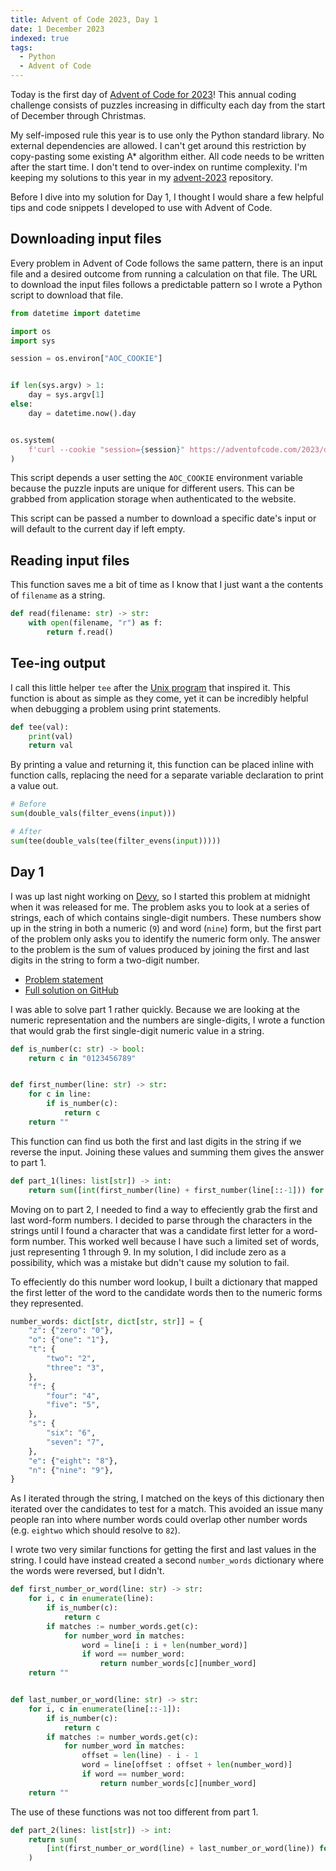 ```yaml
---
title: Advent of Code 2023, Day 1
date: 1 December 2023
indexed: true
tags:
  - Python
  - Advent of Code
---
```


Today is the first day of [Advent of Code for 2023](https://adventofcode.com/)! This annual coding challenge
consists of puzzles increasing in difficulty each day from the start of December through Christmas.

My self-imposed rule this year is to use only the Python standard library. No external dependencies are allowed.
I can't get around this restriction by copy-pasting some existing A* algorithm either. All code needs to be
written after the start time. I don't tend to over-index on runtime complexity. I'm keeping my solutions to this year in my
[advent-2023](https://github.com/t-eckert/advent-2023) repository.

Before I dive into my solution for Day 1, I thought I would share a few helpful tips and code snippets I developed
to use with Advent of Code.

## Downloading input files

Every problem in Advent of Code follows the same pattern, there is an input file and a desired outcome from running
a calculation on that file. The URL to download the input files follows a predictable pattern so I wrote a Python
script to download that file.

```python
from datetime import datetime

import os
import sys

session = os.environ["AOC_COOKIE"]


if len(sys.argv) > 1:
    day = sys.argv[1]
else:
    day = datetime.now().day


os.system(
    f'curl --cookie "session={session}" https://adventofcode.com/2023/day/{day}/input > day_{day:02d}.txt'
)
```

This script depends a user setting the `AOC_COOKIE` environment variable because the puzzle inputs are unique for
different users. This can be grabbed from application storage when authenticated to the website.

This script can be passed a number to download a specific date's input or will default to the current day if left empty.

## Reading input files

This function saves me a bit of time as I know that I just want a the contents of `filename` as a string.

```python
def read(filename: str) -> str:
    with open(filename, "r") as f:
        return f.read()
```

## Tee-ing output

I call this little helper `tee` after the [Unix program](https://man7.org/linux/man-pages/man1/tee.1.html) that inspired it.
This function is about as simple as they come, yet it can be incredibly helpful when debugging a problem using print statements.

```python
def tee(val):
    print(val)
    return val
```

By printing a value and returning it, this function can be placed inline with function calls, replacing the need for a separate
variable declaration to print a value out.

```python
# Before
sum(double_vals(filter_evens(input)))

# After
sum(tee(double_vals(tee(filter_evens(input)))))
```

## Day 1

I was up last night working on [Devy](https://devy.page), so I started this problem at midnight when it was released for me.
The problem asks you to look at a series of strings, each of which contains single-digit numbers. These numbers show up in the
string in both a numeric (`9`) and word (`nine`) form, but the first part of the problem only asks you to identify the numeric
form only. The answer to the problem is the sum of values produced by joining the first and last digits in the string to form a two-digit number.


- [Problem statement](https://adventofcode.com/2023/day/1)
- [Full solution on GitHub](https://github.com/t-eckert/advent-2023/blob/main/day_01.py)

I was able to solve part 1 rather quickly. Because we are looking at the numeric representation and the numbers are single-digits,
I wrote a function that would grab the first single-digit numeric value in a string.

```python
def is_number(c: str) -> bool:
    return c in "0123456789"


def first_number(line: str) -> str:
    for c in line:
        if is_number(c):
            return c
    return ""
```

This function can find us both the first and last digits in the string if we reverse the input. Joining these values and summing them
gives the answer to part 1.

```python
def part_1(lines: list[str]) -> int:
    return sum([int(first_number(line) + first_number(line[::-1])) for line in lines])
```

Moving on to part 2, I needed to find a way to effeciently grab the first and last word-form numbers. I decided to parse through the
characters in the strings until I found a character that was a candidate first letter for a word-form number. This worked well because
I have such a limited set of words, just representing 1 through 9. In my solution, I did include zero as a possibility, which was a mistake
but didn't cause my solution to fail.

To effeciently do this number word lookup, I built a dictionary that mapped the first letter of the word to the candidate words then to the
numeric forms they represented.

```python
number_words: dict[str, dict[str, str]] = {
    "z": {"zero": "0"},
    "o": {"one": "1"},
    "t": {
        "two": "2",
        "three": "3",
    },
    "f": {
        "four": "4",
        "five": "5",
    },
    "s": {
        "six": "6",
        "seven": "7",
    },
    "e": {"eight": "8"},
    "n": {"nine": "9"},
}
```

As I iterated through the string, I matched on the keys of this dictionary then iterated over the candidates to test for a match. This avoided an
issue many people ran into where number words could overlap other number words (e.g. `eightwo` which should resolve to `82`).

I wrote two very similar functions for getting the first and last values in the string. I could have instead created a second `number_words` dictionary
where the words were reversed, but I didn't.

```python
def first_number_or_word(line: str) -> str:
    for i, c in enumerate(line):
        if is_number(c):
            return c
        if matches := number_words.get(c):
            for number_word in matches:
                word = line[i : i + len(number_word)]
                if word == number_word:
                    return number_words[c][number_word]
    return ""


def last_number_or_word(line: str) -> str:
    for i, c in enumerate(line[::-1]):
        if is_number(c):
            return c
        if matches := number_words.get(c):
            for number_word in matches:
                offset = len(line) - i - 1
                word = line[offset : offset + len(number_word)]
                if word == number_word:
                    return number_words[c][number_word]
    return ""
```

The use of these functions was not too different from part 1.

```python
def part_2(lines: list[str]) -> int:
    return sum(
        [int(first_number_or_word(line) + last_number_or_word(line)) for line in lines]
    )
```
